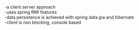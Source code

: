 -a client server approach\
-uses spring RMI features\
-data persistence is achieved with spring data jpa and hibernate\
-client is non blocking, console based
